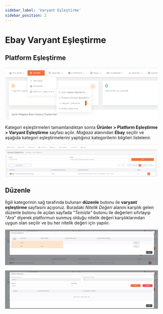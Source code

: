 ```yaml
---
sidebar_label: 'Varyant Eşleştirme'
sidebar_position: 2
---
```



# Ebay Varyant Eşleştirme 

## Platform Eşleştirme

![EbayProductVariant](../ebay/img/EbayProductVarian.png)

Kategori eşleştirmeleri tamamlandıktan sonra **Ürünler > Platform Eşleştirme > Varyant Eşleştirme** sayfası açılır. *Mağaza* alanından **Ebay** seçilir ve aşağıda kategori eşleştirmelerini yaptığınız kategorilerin bilgileri listelenir. 

![EbayVariantDataList](../ebay/img/EbayVariantDataList.png)

## Düzenle

İlgili kategorinin sağ tarafında bulunan **düzenle** butonu ile **varyant eşleştirme** sayfasını açıyoruz. Buradaki *Nitelik Değeri* alanını karşılık gelen düzenle butonu ile açılan sayfada “*Temizle*” butonu ile değerleri sıfırlayıp “*Ara*” diyerek platformun sunmuş olduğu nitelik değeri karşılıklarından uygun olan seçilir ve bu her nitelik değeri için yapılır. 

![EbayVariantMatchDisplay](../ebay/img/EbayVariantMatchDisplay.png)

![EbayVariantMatchEdit](../ebay/img/EbayVariantMatchEdit.png)


